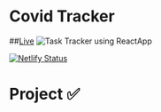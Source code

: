 # Covid Tracker

##[Live](https://impwng-covidtracker-app.netlify.app/)
![Task Tracker using ReactApp](https://i.ibb.co/6mSh4sB/covidtrack.png/)

[![Netlify Status](https://api.netlify.com/api/v1/badges/89b1c2a2-6614-42dd-97d5-27cb3b5ffd08/deploy-status)](https://app.netlify.com/sites/impwng-covidtracker-app.netlify.app/deploys)

# Project :white_check_mark:








